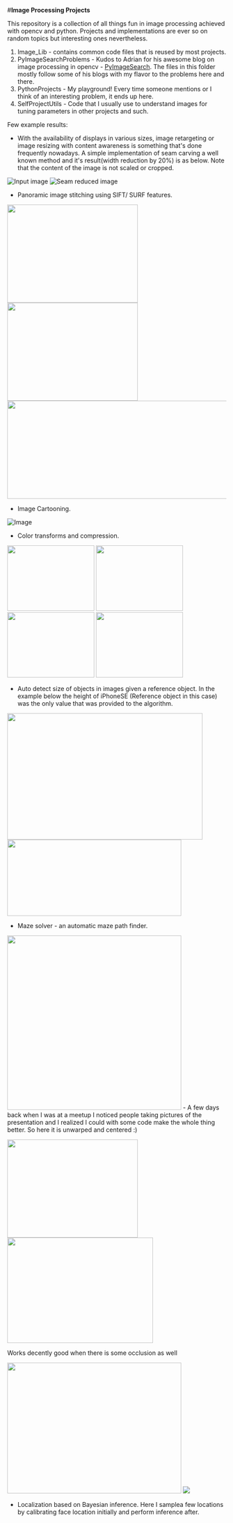 #**Image Processing Projects**

This repository is a collection of all things fun in image processing achieved with opencv and python. Projects and implementations are ever so on random topics but interesting ones nevertheless.

 1. Image_Lib - contains common code files that is reused by most projects.
 2. PyImageSearchProblems - Kudos to Adrian for his awesome blog on image processing in opencv - [PyImageSearch](http://www.pyimagesearch.com/). The files in this folder mostly follow some of his blogs with my flavor to the problems here and there.
 3. PythonProjects - My playground! Every time someone mentions or I think of an interesting problem, it ends up here.
 4. SelfProjectUtils - Code that I usually use to understand images for tuning parameters in other projects and such.
 
 
Few example results:
 - With the availability of displays in various sizes, image retargeting or image resizing with content awareness is something that's done frequently nowadays.  A simple implementation of seam carving a well known method and it's result(width reduction by 20%) is as below.  Note that the content of the image is not scaled or cropped.
   
![Input image](https://github.com/shekkizh/ImageProcessingProjects/blob/master/images/Dog.jpg)                  ![Seam reduced image](https://github.com/shekkizh/ImageProcessingProjects/blob/master/results/20PercentWidthReduction.jpg)

-  Panoramic image stitching using SIFT/ SURF features.

<img src="https://github.com/shekkizh/ImageProcessingProjects/blob/master/images/Image1.jpg" width = "300" height = "225"/>            <img src="https://github.com/shekkizh/ImageProcessingProjects/blob/master/images/Image2.jpg" width = "300" height = "225"/>
<img src="https://github.com/shekkizh/ImageProcessingProjects/blob/master/results/ImageStitiching.jpg" width = "600" height = "225"/>  
-  Image Cartooning. 

![Image](https://github.com/shekkizh/ImageProcessingProjects/blob/master/results/CartoonishImaging.jpg)

-  Color transforms and compression.

<img src="https://github.com/shekkizh/ImageProcessingProjects/blob/master/results/10ClusterImage.jpg" width = "200" height = "150"/>       <img src="https://github.com/shekkizh/ImageProcessingProjects/blob/master/results/ImageDithering.jpg" width = "200" height = "150"/>       <img src="https://github.com/shekkizh/ImageProcessingProjects/blob/master/results/OldSchoolSadnessFilter.jpg" width = "200" height = "150"/>       <img src="https://github.com/shekkizh/ImageProcessingProjects/blob/master/results/StatisticalColorTransform.jpg" width = "200" height = "150"/>

-   Auto detect size of objects in images given a reference object. In the example below the height of iPhoneSE (Reference object in this case) was the only value that was provided to the algorithm.

<img src="https://github.com/shekkizh/ImageProcessingProjects/blob/master/results/AutoDetectedPhoneSize.jpg" width = "449" height = "290"/>   <img src="https://github.com/shekkizh/ImageProcessingProjects/blob/master/images/ActualPhoneSize.jpg" width = "400" height = "175"/>

-   Maze solver - an automatic maze path finder.

<img src="https://github.com/shekkizh/ImageProcessingProjects/blob/master/results/MazeSolver50x50.jpg" width = "400" height = "400"/>   
-  A few days back when I was at a meetup I noticed people taking pictures of the presentation and I realized I could with some code make the whole thing better. So here it is unwarped and centered :)

<img src="https://www.cloudfoundry.org/wp-content/uploads/2016/02/Ben.jpg" width = "300" height = "225"/> <img src="https://github.com/shekkizh/ImageProcessingProjects/blob/master/results/Unwarping%20presentations/unwarped_presentation2.jpg" width = "335" height = "242"/>

Works decently good when there is some occlusion as well

<img src="https://cdn-images-1.medium.com/max/800/1*lWxJOEOSEWmTcRyky0Vc0w.jpeg" width = "400" height = "300"/> <img src="https://github.com/shekkizh/ImageProcessingProjects/blob/master/results/Unwarping%20presentations/unwarped_presentation3.jpg"/>

-  Localization based on Bayesian inference. Here I samplea few locations by calibrating face location initially and perform inference after.

